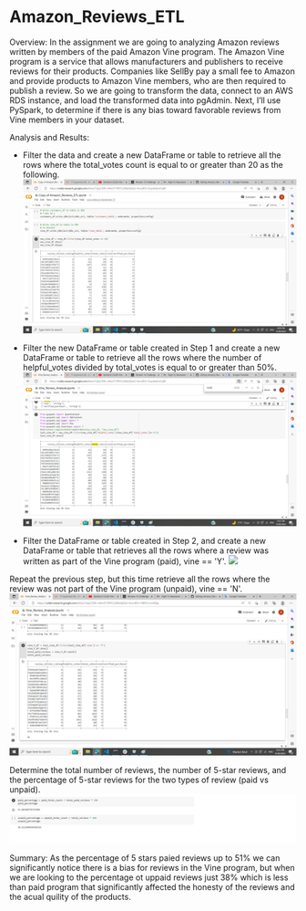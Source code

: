 # Amazon_Reviews_ETL

Overview: 
  In the assignment we are going to analyzing Amazon reviews written by members of the paid Amazon Vine program. The Amazon Vine program is a service that allows           manufacturers and publishers to receive reviews for their products. Companies like SellBy pay a small fee to Amazon and provide products to Amazon Vine members, who     are then required to publish a review. So we are going to transform the data, connect to an AWS RDS instance, and load the transformed data into pgAdmin. Next, I’ll     use PySpark, to determine if there is any bias toward favorable reviews from Vine members in your dataset.

Analysis and Results:
- Filter the data and create a new DataFrame or table to retrieve all the rows where the total_votes count is equal to or greater than 20 as the following.
![](https://github.com/sedigh-etoumi/Amazon_Reviews_ETL/blob/main/Resources/images/total_vote_count.png)

- Filter the new DataFrame or table created in Step 1 and create a new DataFrame or table to retrieve all the rows where the number of helpful_votes divided by             total_votes is equal to or greater than 50%.
![](https://github.com/sedigh-etoumi/Amazon_Reviews_ETL/blob/main/Resources/images/last_vine_df.png)

- Filter the DataFrame or table created in Step 2, and create a new DataFrame or table that retrieves all the rows where a review was written as part of the Vine program (paid), vine == 'Y'.
![](https://github.com/sedigh-etoumi/Amazon_Reviews_ETL/blob/main/Resources/images/paid_5star_count_unpaid.png)

Repeat the previous step, but this time retrieve all the rows where the review was not part of the Vine program (unpaid), vine == 'N'.
![](https://github.com/sedigh-etoumi/Amazon_Reviews_ETL/blob/main/Resources/images/total_paid_reviews.png)

Determine the total number of reviews, the number of 5-star reviews, and the percentage of 5-star reviews for the two types of review (paid vs unpaid).
![](https://github.com/sedigh-etoumi/Amazon_Reviews_ETL/blob/main/Resources/images/percentage.png)

Summary: As the percentage of 5 stars paied reviews up to 51% we can significantly notice there is a bias for reviews in the Vine program, but when we are looking to the percentage ot uppaid reviews just 38% which is less than paid program that significantly affected the honesty of the reviews and the acual quility of the products.


 
